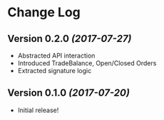 # Change Log

## Version 0.2.0 *(2017-07-27)*

* Abstracted API interaction
* Introduced TradeBalance, Open/Closed Orders
* Extracted signature logic

## Version 0.1.0 *(2017-07-20)*

* Initial release!

